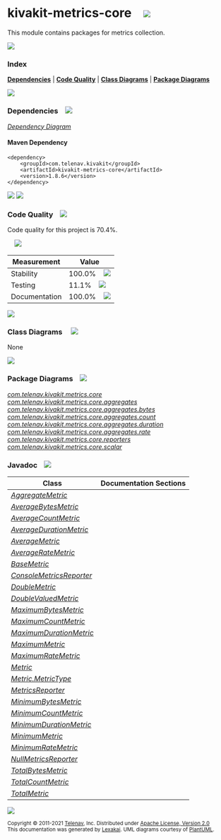 [//]: # (start-user-text)



[//]: # (end-user-text)

# kivakit-metrics-core &nbsp;&nbsp; <img src="https://telenav.github.io/telenav-assets/images/icons/ruler-32.png" srcset="https://telenav.github.io/telenav-assets/images/icons/ruler-32-2x.png 2x"/>

This module contains packages for metrics collection.

<img src="https://telenav.github.io/telenav-assets/images/separators/horizontal-line-512.png" srcset="https://telenav.github.io/telenav-assets/images/separators/horizontal-line-512-2x.png 2x"/>

### Index



[**Dependencies**](#dependencies) | [**Code Quality**](#code-quality) | [**Class Diagrams**](#class-diagrams) | [**Package Diagrams**](#package-diagrams)

<img src="https://telenav.github.io/telenav-assets/images/separators/horizontal-line-512.png" srcset="https://telenav.github.io/telenav-assets/images/separators/horizontal-line-512-2x.png 2x"/>

### Dependencies <a name="dependencies"></a> &nbsp;&nbsp; <img src="https://telenav.github.io/telenav-assets/images/icons/dependencies-32.png" srcset="https://telenav.github.io/telenav-assets/images/icons/dependencies-32-2x.png 2x"/>

[*Dependency Diagram*](https://www.kivakit.org/1.8.6/lexakai/kivakit-stuff/kivakit-metrics/core/documentation/diagrams/dependencies.svg)

#### Maven Dependency

    <dependency>
        <groupId>com.telenav.kivakit</groupId>
        <artifactId>kivakit-metrics-core</artifactId>
        <version>1.8.6</version>
    </dependency>

<img src="https://telenav.github.io/telenav-assets/images/separators/horizontal-line-128.png" srcset="https://telenav.github.io/telenav-assets/images/separators/horizontal-line-128-2x.png 2x"/>

[//]: # (start-user-text)



[//]: # (end-user-text)

<img src="https://telenav.github.io/telenav-assets/images/separators/horizontal-line-128.png" srcset="https://telenav.github.io/telenav-assets/images/separators/horizontal-line-128-2x.png 2x"/>

### Code Quality <a name="code-quality"></a> &nbsp;&nbsp; <img src="https://telenav.github.io/telenav-assets/images/icons/ruler-32.png" srcset="https://telenav.github.io/telenav-assets/images/icons/ruler-32-2x.png 2x"/>

Code quality for this project is 70.4%.  
  
&nbsp; &nbsp; <img src="https://telenav.github.io/telenav-assets/images/meters/meter-70-96.png" srcset="https://telenav.github.io/telenav-assets/images/meters/meter-70-96-2x.png 2x"/>

| Measurement   | Value                    |
|---------------|--------------------------|
| Stability     | 100.0%&nbsp; &nbsp; <img src="https://telenav.github.io/telenav-assets/images/meters/meter-100-96.png" srcset="https://telenav.github.io/telenav-assets/images/meters/meter-100-96-2x.png 2x"/>     |
| Testing       | 11.1%&nbsp; &nbsp; <img src="https://telenav.github.io/telenav-assets/images/meters/meter-10-96.png" srcset="https://telenav.github.io/telenav-assets/images/meters/meter-10-96-2x.png 2x"/>       |
| Documentation | 100.0%&nbsp; &nbsp; <img src="https://telenav.github.io/telenav-assets/images/meters/meter-100-96.png" srcset="https://telenav.github.io/telenav-assets/images/meters/meter-100-96-2x.png 2x"/> |

<img src="https://telenav.github.io/telenav-assets/images/separators/horizontal-line-128.png" srcset="https://telenav.github.io/telenav-assets/images/separators/horizontal-line-128-2x.png 2x"/>

### Class Diagrams <a name="class-diagrams"></a> &nbsp; &nbsp; <img src="https://telenav.github.io/telenav-assets/images/icons/diagram-40.png" srcset="https://telenav.github.io/telenav-assets/images/icons/diagram-40-2x.png 2x"/>

None

<img src="https://telenav.github.io/telenav-assets/images/separators/horizontal-line-128.png" srcset="https://telenav.github.io/telenav-assets/images/separators/horizontal-line-128-2x.png 2x"/>

### Package Diagrams <a name="package-diagrams"></a> &nbsp;&nbsp; <img src="https://telenav.github.io/telenav-assets/images/icons/box-24.png" srcset="https://telenav.github.io/telenav-assets/images/icons/box-24-2x.png 2x"/>

[*com.telenav.kivakit.metrics.core*](https://www.kivakit.org/1.8.6/lexakai/kivakit-stuff/kivakit-metrics/core/documentation/diagrams/com.telenav.kivakit.metrics.core.svg)  
[*com.telenav.kivakit.metrics.core.aggregates*](https://www.kivakit.org/1.8.6/lexakai/kivakit-stuff/kivakit-metrics/core/documentation/diagrams/com.telenav.kivakit.metrics.core.aggregates.svg)  
[*com.telenav.kivakit.metrics.core.aggregates.bytes*](https://www.kivakit.org/1.8.6/lexakai/kivakit-stuff/kivakit-metrics/core/documentation/diagrams/com.telenav.kivakit.metrics.core.aggregates.bytes.svg)  
[*com.telenav.kivakit.metrics.core.aggregates.count*](https://www.kivakit.org/1.8.6/lexakai/kivakit-stuff/kivakit-metrics/core/documentation/diagrams/com.telenav.kivakit.metrics.core.aggregates.count.svg)  
[*com.telenav.kivakit.metrics.core.aggregates.duration*](https://www.kivakit.org/1.8.6/lexakai/kivakit-stuff/kivakit-metrics/core/documentation/diagrams/com.telenav.kivakit.metrics.core.aggregates.duration.svg)  
[*com.telenav.kivakit.metrics.core.aggregates.rate*](https://www.kivakit.org/1.8.6/lexakai/kivakit-stuff/kivakit-metrics/core/documentation/diagrams/com.telenav.kivakit.metrics.core.aggregates.rate.svg)  
[*com.telenav.kivakit.metrics.core.reporters*](https://www.kivakit.org/1.8.6/lexakai/kivakit-stuff/kivakit-metrics/core/documentation/diagrams/com.telenav.kivakit.metrics.core.reporters.svg)  
[*com.telenav.kivakit.metrics.core.scalar*](https://www.kivakit.org/1.8.6/lexakai/kivakit-stuff/kivakit-metrics/core/documentation/diagrams/com.telenav.kivakit.metrics.core.scalar.svg)

### Javadoc <a name="code-quality"></a> &nbsp;&nbsp; <img src="https://telenav.github.io/telenav-assets/images/icons/books-24.png" srcset="https://telenav.github.io/telenav-assets/images/icons/books-24-2x.png 2x"/>

| Class | Documentation Sections  |
|-------|-------------------------|
| [*AggregateMetric*](https://www.kivakit.org/1.8.6/javadoc/kivakit-stuff/kivakit-metrics-core/com/telenav/kivakit/metrics/core/AggregateMetric.html) |  |  
| [*AverageBytesMetric*](https://www.kivakit.org/1.8.6/javadoc/kivakit-stuff/kivakit-metrics-core/com/telenav/kivakit/metrics/core/aggregates/bytes/AverageBytesMetric.html) |  |  
| [*AverageCountMetric*](https://www.kivakit.org/1.8.6/javadoc/kivakit-stuff/kivakit-metrics-core/com/telenav/kivakit/metrics/core/aggregates/count/AverageCountMetric.html) |  |  
| [*AverageDurationMetric*](https://www.kivakit.org/1.8.6/javadoc/kivakit-stuff/kivakit-metrics-core/com/telenav/kivakit/metrics/core/aggregates/duration/AverageDurationMetric.html) |  |  
| [*AverageMetric*](https://www.kivakit.org/1.8.6/javadoc/kivakit-stuff/kivakit-metrics-core/com/telenav/kivakit/metrics/core/aggregates/AverageMetric.html) |  |  
| [*AverageRateMetric*](https://www.kivakit.org/1.8.6/javadoc/kivakit-stuff/kivakit-metrics-core/com/telenav/kivakit/metrics/core/aggregates/rate/AverageRateMetric.html) |  |  
| [*BaseMetric*](https://www.kivakit.org/1.8.6/javadoc/kivakit-stuff/kivakit-metrics-core/com/telenav/kivakit/metrics/core/BaseMetric.html) |  |  
| [*ConsoleMetricsReporter*](https://www.kivakit.org/1.8.6/javadoc/kivakit-stuff/kivakit-metrics-core/com/telenav/kivakit/metrics/core/reporters/ConsoleMetricsReporter.html) |  |  
| [*DoubleMetric*](https://www.kivakit.org/1.8.6/javadoc/kivakit-stuff/kivakit-metrics-core/com/telenav/kivakit/metrics/core/scalar/DoubleMetric.html) |  |  
| [*DoubleValuedMetric*](https://www.kivakit.org/1.8.6/javadoc/kivakit-stuff/kivakit-metrics-core/com/telenav/kivakit/metrics/core/scalar/DoubleValuedMetric.html) |  |  
| [*MaximumBytesMetric*](https://www.kivakit.org/1.8.6/javadoc/kivakit-stuff/kivakit-metrics-core/com/telenav/kivakit/metrics/core/aggregates/bytes/MaximumBytesMetric.html) |  |  
| [*MaximumCountMetric*](https://www.kivakit.org/1.8.6/javadoc/kivakit-stuff/kivakit-metrics-core/com/telenav/kivakit/metrics/core/aggregates/count/MaximumCountMetric.html) |  |  
| [*MaximumDurationMetric*](https://www.kivakit.org/1.8.6/javadoc/kivakit-stuff/kivakit-metrics-core/com/telenav/kivakit/metrics/core/aggregates/duration/MaximumDurationMetric.html) |  |  
| [*MaximumMetric*](https://www.kivakit.org/1.8.6/javadoc/kivakit-stuff/kivakit-metrics-core/com/telenav/kivakit/metrics/core/aggregates/MaximumMetric.html) |  |  
| [*MaximumRateMetric*](https://www.kivakit.org/1.8.6/javadoc/kivakit-stuff/kivakit-metrics-core/com/telenav/kivakit/metrics/core/aggregates/rate/MaximumRateMetric.html) |  |  
| [*Metric*](https://www.kivakit.org/1.8.6/javadoc/kivakit-stuff/kivakit-metrics-core/com/telenav/kivakit/metrics/core/Metric.html) |  |  
| [*Metric.MetricType*](https://www.kivakit.org/1.8.6/javadoc/kivakit-stuff/kivakit-metrics-core/com/telenav/kivakit/metrics/core/Metric.MetricType.html) |  |  
| [*MetricsReporter*](https://www.kivakit.org/1.8.6/javadoc/kivakit-stuff/kivakit-metrics-core/com/telenav/kivakit/metrics/core/MetricsReporter.html) |  |  
| [*MinimumBytesMetric*](https://www.kivakit.org/1.8.6/javadoc/kivakit-stuff/kivakit-metrics-core/com/telenav/kivakit/metrics/core/aggregates/bytes/MinimumBytesMetric.html) |  |  
| [*MinimumCountMetric*](https://www.kivakit.org/1.8.6/javadoc/kivakit-stuff/kivakit-metrics-core/com/telenav/kivakit/metrics/core/aggregates/count/MinimumCountMetric.html) |  |  
| [*MinimumDurationMetric*](https://www.kivakit.org/1.8.6/javadoc/kivakit-stuff/kivakit-metrics-core/com/telenav/kivakit/metrics/core/aggregates/duration/MinimumDurationMetric.html) |  |  
| [*MinimumMetric*](https://www.kivakit.org/1.8.6/javadoc/kivakit-stuff/kivakit-metrics-core/com/telenav/kivakit/metrics/core/aggregates/MinimumMetric.html) |  |  
| [*MinimumRateMetric*](https://www.kivakit.org/1.8.6/javadoc/kivakit-stuff/kivakit-metrics-core/com/telenav/kivakit/metrics/core/aggregates/rate/MinimumRateMetric.html) |  |  
| [*NullMetricsReporter*](https://www.kivakit.org/1.8.6/javadoc/kivakit-stuff/kivakit-metrics-core/com/telenav/kivakit/metrics/core/reporters/NullMetricsReporter.html) |  |  
| [*TotalBytesMetric*](https://www.kivakit.org/1.8.6/javadoc/kivakit-stuff/kivakit-metrics-core/com/telenav/kivakit/metrics/core/aggregates/bytes/TotalBytesMetric.html) |  |  
| [*TotalCountMetric*](https://www.kivakit.org/1.8.6/javadoc/kivakit-stuff/kivakit-metrics-core/com/telenav/kivakit/metrics/core/aggregates/count/TotalCountMetric.html) |  |  
| [*TotalMetric*](https://www.kivakit.org/1.8.6/javadoc/kivakit-stuff/kivakit-metrics-core/com/telenav/kivakit/metrics/core/aggregates/TotalMetric.html) |  |  

[//]: # (start-user-text)



[//]: # (end-user-text)

<img src="https://telenav.github.io/telenav-assets/images/separators/horizontal-line-512.png" srcset="https://telenav.github.io/telenav-assets/images/separators/horizontal-line-512-2x.png 2x"/>

<sub>Copyright &#169; 2011-2021 [Telenav](https://telenav.com), Inc. Distributed under [Apache License, Version 2.0](LICENSE)</sub>  
<sub>This documentation was generated by [Lexakai](https://lexakai.org). UML diagrams courtesy of [PlantUML](https://plantuml.com).</sub>

